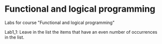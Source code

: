 # Functional and logical programming
Labs for course "Functional and logical programming"

Lab1_1: Leave in the list the items that have an even number of occurrences in the list.
